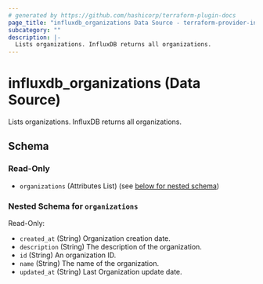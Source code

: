 ```yaml
---
# generated by https://github.com/hashicorp/terraform-plugin-docs
page_title: "influxdb_organizations Data Source - terraform-provider-influxdb"
subcategory: ""
description: |-
  Lists organizations. InfluxDB returns all organizations.
---
```


# influxdb_organizations (Data Source)

Lists organizations. InfluxDB returns all organizations.



<!-- schema generated by tfplugindocs -->
## Schema

### Read-Only

- `organizations` (Attributes List) (see [below for nested schema](#nestedatt--organizations))

<a id="nestedatt--organizations"></a>
### Nested Schema for `organizations`

Read-Only:

- `created_at` (String) Organization creation date.
- `description` (String) The description of the organization.
- `id` (String) An organization ID.
- `name` (String) The name of the organization.
- `updated_at` (String) Last Organization update date.

